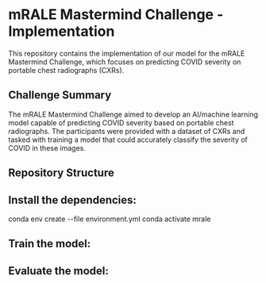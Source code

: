 # mRALE Mastermind Challenge - Implementation
This repository contains the implementation of our model for the mRALE Mastermind Challenge, which focuses on predicting COVID severity on portable chest radiographs (CXRs).

## Challenge Summary
The mRALE Mastermind Challenge aimed to develop an AI/machine learning model capable of predicting COVID severity based on portable chest radiographs. The participants were provided with a dataset of CXRs and tasked with training a model that could accurately classify the severity of COVID in these images.

## Repository Structure

## Install the dependencies:

conda env create --file environment.yml
conda activate mrale

## Train the model:

## Evaluate the model:

